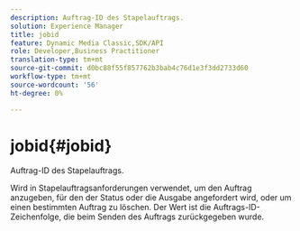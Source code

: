 ```yaml
---
description: Auftrag-ID des Stapelauftrags.
solution: Experience Manager
title: jobid
feature: Dynamic Media Classic,SDK/API
role: Developer,Business Practitioner
translation-type: tm+mt
source-git-commit: d0bc88f55f857762b3bab4c76d1e3f3dd2733d60
workflow-type: tm+mt
source-wordcount: '56'
ht-degree: 0%

---
```



# jobid{#jobid}

Auftrag-ID des Stapelauftrags.

Wird in Stapelauftragsanforderungen verwendet, um den Auftrag anzugeben, für den der Status oder die Ausgabe angefordert wird, oder um einen bestimmten Auftrag zu löschen. Der Wert ist die Auftrags-ID-Zeichenfolge, die beim Senden des Auftrags zurückgegeben wurde.
